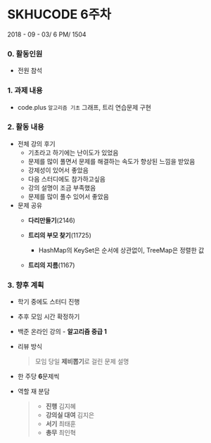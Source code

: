 # SKHUCODE 6주차

2018 - 09 - 03/ 6 PM/ 1504

### 0. 활동인원

- 전원 참석



### 1. 과제 내용

- code.plus `알고리즘 기초` 그래프, 트리 연습문제 구현



### 2. 활동 내용

- 전체 강의 후기
  - 기초라고 하기에는 난이도가 있었음
  - 문제를 많이 풀면서 문제를 해결하는 속도가 향상된 느낌을 받았음
  - 강제성이 있어서 좋았음
  - 다음 스터디에도 참가하고싶음
  - 강의 설명이 조금 부족했음
  - 문제를 많이 풀수 있어서 좋았음
- 문제 공유
  - **다리만들기**(2146)

  - **트리의 부모 찾기**(11725)

    + HashMap의 KeySet은 순서에 상관없이, TreeMap은 정렬한 값

  - **트리의 지름**(1167)


### 3. 향후 계획

- 학기 중에도 스터디 진행

- 추후 모임 시간 확정하기

- 백준 온라인 강의 - **알고리즘 중급 1**

- 리뷰 방식

  > 모임 당일 **제비뽑기**로 걸린 문제 설명

+ 한 주당 **6**문제씩

+ 역할 재 분담

  > + **진행** 김지혜
  > + **강의실 대여** 김지은
  > + **서기** 최태훈
  > + **총무** 최인혁